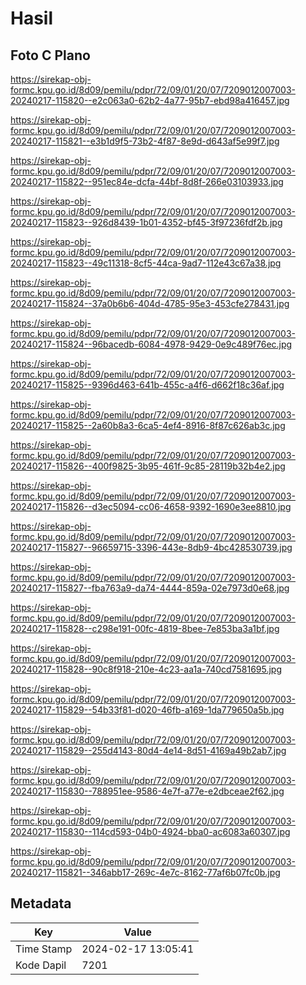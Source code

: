 # Hasil

## Foto C Plano

https://sirekap-obj-formc.kpu.go.id/8d09/pemilu/pdpr/72/09/01/20/07/7209012007003-20240217-115820--e2c063a0-62b2-4a77-95b7-ebd98a416457.jpg

https://sirekap-obj-formc.kpu.go.id/8d09/pemilu/pdpr/72/09/01/20/07/7209012007003-20240217-115821--e3b1d9f5-73b2-4f87-8e9d-d643af5e99f7.jpg

https://sirekap-obj-formc.kpu.go.id/8d09/pemilu/pdpr/72/09/01/20/07/7209012007003-20240217-115822--951ec84e-dcfa-44bf-8d8f-266e03103933.jpg

https://sirekap-obj-formc.kpu.go.id/8d09/pemilu/pdpr/72/09/01/20/07/7209012007003-20240217-115823--926d8439-1b01-4352-bf45-3f97236fdf2b.jpg

https://sirekap-obj-formc.kpu.go.id/8d09/pemilu/pdpr/72/09/01/20/07/7209012007003-20240217-115823--49c11318-8cf5-44ca-9ad7-112e43c67a38.jpg

https://sirekap-obj-formc.kpu.go.id/8d09/pemilu/pdpr/72/09/01/20/07/7209012007003-20240217-115824--37a0b6b6-404d-4785-95e3-453cfe278431.jpg

https://sirekap-obj-formc.kpu.go.id/8d09/pemilu/pdpr/72/09/01/20/07/7209012007003-20240217-115824--96bacedb-6084-4978-9429-0e9c489f76ec.jpg

https://sirekap-obj-formc.kpu.go.id/8d09/pemilu/pdpr/72/09/01/20/07/7209012007003-20240217-115825--9396d463-641b-455c-a4f6-d662f18c36af.jpg

https://sirekap-obj-formc.kpu.go.id/8d09/pemilu/pdpr/72/09/01/20/07/7209012007003-20240217-115825--2a60b8a3-6ca5-4ef4-8916-8f87c626ab3c.jpg

https://sirekap-obj-formc.kpu.go.id/8d09/pemilu/pdpr/72/09/01/20/07/7209012007003-20240217-115826--400f9825-3b95-461f-9c85-28119b32b4e2.jpg

https://sirekap-obj-formc.kpu.go.id/8d09/pemilu/pdpr/72/09/01/20/07/7209012007003-20240217-115826--d3ec5094-cc06-4658-9392-1690e3ee8810.jpg

https://sirekap-obj-formc.kpu.go.id/8d09/pemilu/pdpr/72/09/01/20/07/7209012007003-20240217-115827--96659715-3396-443e-8db9-4bc428530739.jpg

https://sirekap-obj-formc.kpu.go.id/8d09/pemilu/pdpr/72/09/01/20/07/7209012007003-20240217-115827--fba763a9-da74-4444-859a-02e7973d0e68.jpg

https://sirekap-obj-formc.kpu.go.id/8d09/pemilu/pdpr/72/09/01/20/07/7209012007003-20240217-115828--c298e191-00fc-4819-8bee-7e853ba3a1bf.jpg

https://sirekap-obj-formc.kpu.go.id/8d09/pemilu/pdpr/72/09/01/20/07/7209012007003-20240217-115828--90c8f918-210e-4c23-aa1a-740cd7581695.jpg

https://sirekap-obj-formc.kpu.go.id/8d09/pemilu/pdpr/72/09/01/20/07/7209012007003-20240217-115829--54b33f81-d020-46fb-a169-1da779650a5b.jpg

https://sirekap-obj-formc.kpu.go.id/8d09/pemilu/pdpr/72/09/01/20/07/7209012007003-20240217-115829--255d4143-80d4-4e14-8d51-4169a49b2ab7.jpg

https://sirekap-obj-formc.kpu.go.id/8d09/pemilu/pdpr/72/09/01/20/07/7209012007003-20240217-115830--788951ee-9586-4e7f-a77e-e2dbceae2f62.jpg

https://sirekap-obj-formc.kpu.go.id/8d09/pemilu/pdpr/72/09/01/20/07/7209012007003-20240217-115830--114cd593-04b0-4924-bba0-ac6083a60307.jpg

https://sirekap-obj-formc.kpu.go.id/8d09/pemilu/pdpr/72/09/01/20/07/7209012007003-20240217-115821--346abb17-269c-4e7c-8162-77af6b07fc0b.jpg


## Metadata

| Key        | Value               |
| ---------- | ------------------- |
| Time Stamp | 2024-02-17 13:05:41 |
| Kode Dapil | 7201                |



